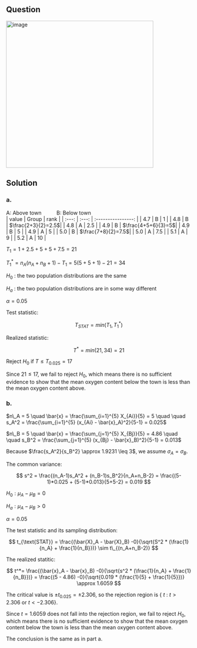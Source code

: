 ## Question

<img width="400" alt="image" src="https://github.com/user-attachments/assets/fe54d06a-0dfb-4a71-9cb0-8a85449680d1"  />

## Solution

### a.

A: Above town $\quad \quad$ B: Below town  
| value | Group | rank               |
| :---: | :---: | :----------------: |
|  4.7  |  B    | 1                  |
|  4.8  |  B    | $\frac{2+3}{2}=2.5$|
|  4.8  |  A    | 2.5                |
|  4.9  |  B    | $\frac{4+5+6}{3}=5$|
|  4.9  |  B    | 5                  |
|  4.9  |  A    | 5                  |
|  5.0  |  B    | $\frac{7+8}{2}=7.5$|
|  5.0  |  A    | 7.5                |
|  5.1  |  A    | 9                  |
|  5.2  |  A    | 10                 |
  
$T_1 = 1 + 2.5 + 5 + 5 + 7.5 = 21$

$T_1^* = n_A(n_A+n_B+1) - T_1 = 5(5+5+1) - 21 = 34$  

$H_0$ : the two population distributions are the same

$H_a$ : the two population distributions are in some way different

$\alpha=0.05$

Test statistic:

$$
T_{STAT} = min(T_1,T_1^*)
$$

Realized statistic:

$$
T^* = min(21,34) = 21
$$

Reject $H_0$ if $T \leq T_{0.025} = 17$

Since $21 \leq 17$, we fail to reject $H_0$, which means there is no sufficient evidence to show that the mean oxygen content below the town is less than the mean oxygen content above.


### b.

$n\_A = 5 \quad \bar{x} = \frac{\sum_{i=1}^{5} X_{Ai}}{5} = 5 \quad \quad s_A^2 = \frac{\sum_{i=1}^{5} (x_{Ai} - \bar{x}_A)^2}{5-1} = 0.025$  

$n\_B = 5 \quad \bar{x} = \frac{\sum_{j=1}^{5} X_{Bj}}{5} = 4.86 \quad \quad s_B^2 = \frac{\sum_{j=1}^{5} (x_{Bj} - \bar{x}_B)^2}{5-1} = 0.013$  

Because $\frac{s_A^2}{s_B^2} \approx 1.9231 \leq 3$, we assume $\sigma_A = \sigma_B$.  
  
The common variance:

$$
s^2 = \frac{(n_A-1)s_A^2 + (n_B-1)s_B^2}{n_A+n_B-2} = \frac{(5-1)*0.025 + (5-1)*0.013}{5+5-2} = 0.019
$$  
  
$H_0:\mu_A-\mu_B = 0$

$H_a:\mu_A-\mu_B > 0$

$\alpha = 0.05$

The test statistic and its sampling distribution:

$$
t_{\text{STAT}} = \frac{(\bar{X}_A - \bar{X}_B) -0}{\sqrt{S^2 * (\frac{1}{n_A} + \frac{1}{n_B}})} \sim t\_{(n_A+n_B-2)}
$$

The realized statitic:

$$
t^*= \frac{(\bar{x}_A - \bar{x}_B) -0}{\sqrt{s^2 * (\frac{1}{n_A} + \frac{1}{n_B}})} = \frac{(5 - 4.86) -0}{\sqrt{0.019 * (\frac{1}{5} + \frac{1}{5}})} \approx 1.6059
$$

The critical value is $\pm t_{0.025} = \pm 2.306$, so the rejection region is { $t$ : $t>2.306$ or $t<-2.306$}.
  
Since $t=1.6059$ does not fall into the rejection region, we fail to reject $H_0$, which means there is no sufficient evidence to show that the mean oxygen content below the town is less than the mean oxygen content above.

The conclusion is the same as in part a.
